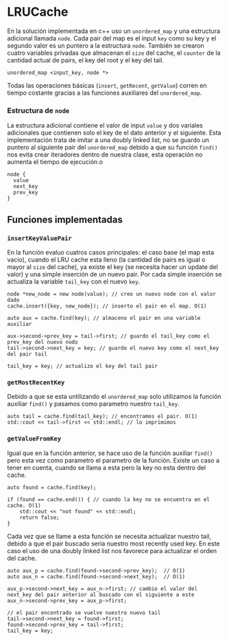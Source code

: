# LRUCache

En la solución implementada en c++ uso un `unordered_map` y una estructura adicional llamada `node`. Cada pair del map es el input `key` como su key y el segundo valor es un puntero a la estructura `node`. También se crearon cuatro variables privadas que almacenan el `size` del cache, el `counter` de la cantidad actual de pairs, el key del root y el key del tail.
```
unordered_map <input_key, node *>
```
Todas las operaciones básicas (`insert`, `getRecent`, `getValue`) corren en tiempo costante gracias a las funciones auxiliares del `unordered_map`.
### Estructura de `node`
La estructura adicional contiene el valor de input `value` y dos variales adicionales que contienen solo el key de el dato anterior y el siguiente. Esta implementación trata de imitar a una doubly linked list, no se guardo un puntero al siguiente pair del `unordered_map` debido a que su función `find()` nos evita crear iteradores dentro de nuestra clase, esta operación no aumenta el tiempo de ejecución.o
```
node {
  value
  next_key
  prev_key
}
```

## Funciones implementadas
### `insertKeyValuePair`
En la función evaluo cuatros casos principales: el caso base (el map esta vacio), cuando el LRU cache esta lleno (la cantidad de pairs es igual o mayor al `size` del cache), ya existe el key (se necesita hacer un update del valor) y una simple inserción de un nuevo pair. Por cada simple inserción se actualiza la variable `tail_key` con el nuevo `key`.
```
node *new_node = new node(value); // creo un nuevo node con el valor dado
cache.insert({key, new_node}); // inserto el pair en el map. O(1)
		
auto aux = cache.find(key); // almaceno el pair en una variable auxiliar
		
aux->second->prev_key = tail->first; // guardo el tail_key como el prev_key del nuevo nodo
tail->second->next_key = key; // guardo el nuevo key como el next_key del pair tail

tail_key = key; // actualizo el key del tail pair
```

### `getMostRecentKey`
Debido a que se esta untilizando el `unordered_map` solo utilizamos la función auxiliar `find()` y pasamos como parametro nuestro `tail_key`.
```
auto tail = cache.find(tail_key); // encontramos el pair. O(1)
std::cout << tail->first << std::endl; // lo imprimimos
```

### `getValueFromKey`
Igual que en la función anterior, se hace uso de la función auxiliar `find()` pero esta vez como parametro el parametro de la función. Existe un caso a tener en cuenta, cuando se llama a esta pero la key no esta dentro del cache.
```
auto found = cache.find(key);

if (found == cache.end()) { // cuando la key no se encuentra en el cache. O(1)
	std::cout << "not found" << std::endl;
	return false;		
}
```
Cada vez que se llame a esta función se necesita actualizar nuestro tail, debido a que el pair buscado seria nuestro most recently used key. En este caso el uso de una doubly linked list nos favorece para actualizar el orden del cache.
```
auto aux_p = cache.find(found->second->prev_key);  // O(1)
auto aux_n = cache.find(found->second->next_key);  // O(1)

aux_p->second->next_key = aux_n->first; // cambio el valor del next_key del pair anterior al buscado con el siguiente a este
aux_n->second->prev_key = aux_p->first;

// el pair encontrado se vuelve nuestro nuevo tail 
tail->second->next_key = found->first;
found->second->prev_key = tail->first;
tail_key = key;
```
